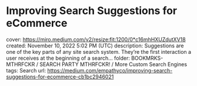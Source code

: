 # Improving Search Suggestions for eCommerce

cover: https://miro.medium.com/v2/resize:fit:1200/0*c16mhHXUZdutXV18
created: November 10, 2022 5:02 PM (UTC)
description: Suggestions are one of the key parts of any site search system. They’re the first interaction a user receives at the beginning of a search…
folder: BOOKMRKS-MTHRFCKR / SEARCH PARTY MTHRFCKR! / More Custom Search Engines
tags: Search
url: https://medium.com/empathyco/improving-search-suggestions-for-ecommerce-cb1bc2946021